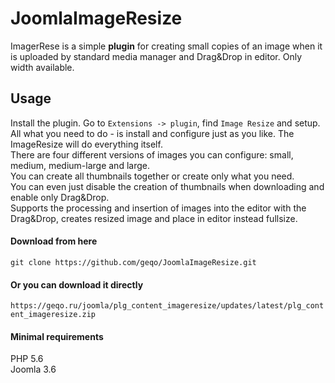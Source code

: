 # JoomlaImageResize
ImagerRese is a simple **plugin** for creating small copies of an image when it is uploaded by standard media manager and Drag&amp;Drop in editor. Only width available.
## Usage
Install the plugin.
Go to `Extensions -> plugin`, find `Image Resize` and setup.  
All what you need to do - is install and configure just as you like. The ImageResize will do everything itself.  
There are four different versions of images you can configure: small, medium, medium-large and large.  
You can create all thumbnails together or create only what you need.  
You can even just disable the creation of thumbnails when downloading and enable only Drag&amp;Drop.  
Supports the processing and insertion of images into the editor with the Drag&amp;Drop, creates resized image and place in editor instead fullsize.  
#### Download from here
```git clone https://github.com/geqo/JoomlaImageResize.git```
#### Or you can download it directly
```https://geqo.ru/joomla/plg_content_imageresize/updates/latest/plg_content_imageresize.zip```
#### Minimal requirements
PHP 5.6  
Joomla 3.6